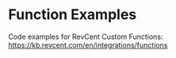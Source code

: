 # Function Examples

Code examples for RevCent Custom Functions: https://kb.revcent.com/en/integrations/functions
